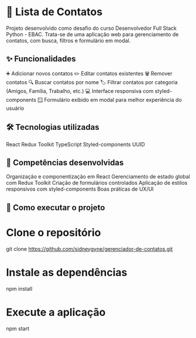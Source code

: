 # 📇 Lista de Contatos

Projeto desenvolvido como desafio do curso Desenvolvedor Full Stack Python - EBAC.
Trata-se de uma aplicação web para gerenciamento de contatos, com busca, filtros e formulário em modal.

## ✨ Funcionalidades

➕ Adicionar novos contatos
✏️ Editar contatos existentes
🗑️ Remover contatos
🔍 Buscar contatos por nome
🏷️ Filtrar contatos por categoria (Amigos, Família, Trabalho, etc.)
💻 Interface responsiva com styled-components
🪟 Formulário exibido em modal para melhor experiência do usuário

## 🛠️ Tecnologias utilizadas

React
Redux Toolkit
TypeScript
Styled-components
UUID

## 🧠 Competências desenvolvidas

Organização e componentização em React
Gerenciamento de estado global com Redux Toolkit
Criação de formulários controlados
Aplicação de estilos responsivos com styled-components
Boas práticas de UX/UI

## 🚀 Como executar o projeto

# Clone o repositório
git clone https://github.com/sidneygyne/gerenciador-de-contatos.git

# Instale as dependências
npm install

# Execute a aplicação
npm start
